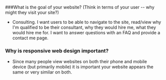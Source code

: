 ###What is the goal of your website? (Think in terms of your user -- why might they visit your site?)
- Consulting. I want users to be able to navigate to the site, read/view why I'm qualified to be their consultant, why they would hire me, what they would hire me for. I want to answer questions with an FAQ and provide a contact me page.

### Why is responsive web design important?
- Since many people view websites on both their phone and mobile device (but primarily mobile) it is important your website appears the same or very similar on both. 
